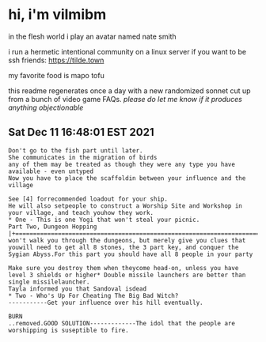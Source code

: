 # hi, i'm vilmibm

in the flesh world i play an avatar named nate smith

i run a hermetic intentional community on a linux server if you want to be ssh friends: https://tilde.town

my favorite food is mapo tofu

this readme regenerates once a day with a new randomized sonnet cut up from a bunch of video game FAQs.
_please do let me know if it produces anything objectionable_

## Sat Dec 11 16:48:01 EST 2021

    Don't go to the fish part until later.
    She communicates in the migration of birds
    any of them may be treated as though they were any type you have available - even untyped
    Now you have to place the scaffoldin between your influence and the village
    
    See [4] forrecommended loadout for your ship.
    He will also setpeople to construct a Worship Site and Workshop in your village, and teach youhow they work.
    * One - This is one Yogi that won't steal your picnic.
    Part Two, Dungeon Hopping |+=============================================================================+This won't walk you through the dungeons, but merely give you clues that youwill need to get all 8 stones, the 3 part key, and conquer the Sygian Abyss.For this part you should have all 8 people in your party
    
    Make sure you destroy them when theycome head-on, unless you have level 3 shields or higher* Double missile launchers are better than single missilelauncher.
    Tayla informed you that Sandoval isdead
    * Two - Who's Up For Cheating The Big Bad Witch?
    -----------Get your influence over his hill eventually.
    
    BURN
    ..removed.GOOD SOLUTION-------------The idol that the people are worshipping is suseptible to fire.
